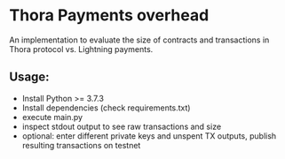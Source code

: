 # Thora Payments overhead

An implementation to evaluate the size of contracts and transactions in Thora protocol vs. Lightning payments.

## Usage:

- Install Python >= 3.7.3
- Install dependencies (check requirements.txt)
- execute main.py
- inspect stdout output to see raw transactions and size
- optional: enter different private keys and unspent TX outputs, publish resulting transactions on testnet
